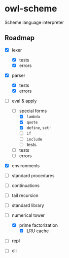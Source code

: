 # owl-scheme
Scheme language interpreter

## Roadmap
- [x] lexer
  - [x] tests
  - [x] errors
- [x] parser
  - [x] tests
  - [x] errors
- [ ] eval & apply
  - [ ] special forms
    - [x] `lambda`
    - [x] `quote`
    - [x] `define`, `set!`
    - [ ] `if`
    - [ ] `include`
    - [ ] tests
  - [ ] tests
  - [ ] errors
- [x] environments
- [ ] standard procedures
- [ ] continuations
- [ ] tail recursion
- [ ] standard library
- [ ] numerical tower
  - [x] prime factorization
    - [x] LRU cache
- [ ] repl
- [ ] cli

